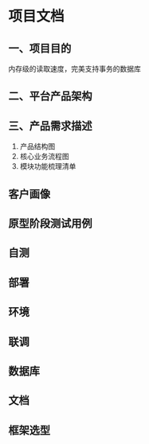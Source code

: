 # 项目文档

## 一、项目目的

内存级的读取速度，完美支持事务的数据库

## 二、平台产品架构

## 三、产品需求描述

1. 产品结构图
2. 核心业务流程图
3. 模块功能梳理清单

## 客户画像

## 原型阶段测试用例

## 自测

## 部署

## 环境

## 联调

## 数据库

## 文档

## 框架选型
